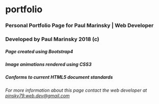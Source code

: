 # portfolio

### Personal Portfolio Page for Paul Marinsky | Web Developer
### Developed by Paul Marinsky 2018 (c)

##### Page created using Bootstrap4
##### Image animations rendered using CSS3
##### Conforms to current HTML5 document standards

###### For more information about this page contact the web developer at pinsky79.web.dev@gmail.com
